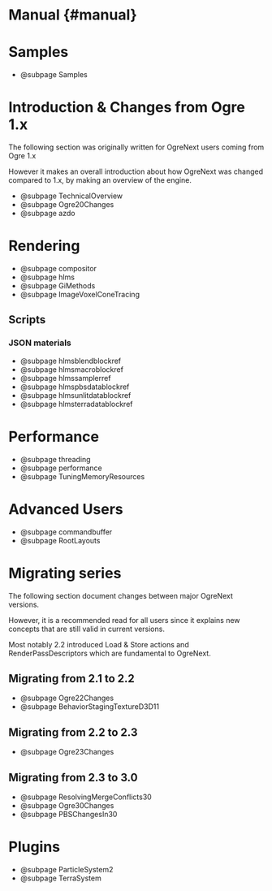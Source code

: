 # Manual {#manual}

# Samples

- @subpage Samples

# Introduction & Changes from Ogre 1.x

The following section was originally written for OgreNext users coming from Ogre 1.x

However it makes an overall introduction about how OgreNext was changed compared to 1.x, by making an overview of the engine.

- @subpage TechnicalOverview
- @subpage Ogre20Changes
- @subpage azdo

# Rendering

- @subpage compositor
- @subpage hlms
- @subpage GiMethods
- @subpage ImageVoxelConeTracing

## Scripts

### JSON materials

- @subpage hlmsblendblockref
- @subpage hlmsmacroblockref
- @subpage hlmssamplerref
- @subpage hlmspbsdatablockref
- @subpage hlmsunlitdatablockref
- @subpage hlmsterradatablockref

# Performance

- @subpage threading
- @subpage performance
- @subpage TuningMemoryResources

# Advanced Users

- @subpage commandbuffer
- @subpage RootLayouts

# Migrating series

The following section document changes between major OgreNext versions.

However, it is a recommended read for all users since it explains new concepts that are still valid in current versions.

Most notably 2.2 introduced Load & Store actions and RenderPassDescriptors which are fundamental to OgreNext.

## Migrating from 2.1 to 2.2

- @subpage Ogre22Changes
- @subpage BehaviorStagingTextureD3D11

## Migrating from 2.2 to 2.3

- @subpage Ogre23Changes

## Migrating from 2.3 to 3.0

- @subpage ResolvingMergeConflicts30
- @subpage Ogre30Changes
- @subpage PBSChangesIn30

# Plugins

- @subpage ParticleSystem2
- @subpage TerraSystem
